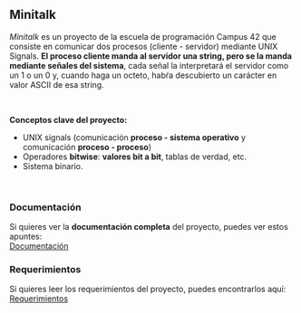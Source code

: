 ## Minitalk

*Minitalk* es un proyecto de la escuela de programación Campus 42 que consiste en comunicar dos procesos (cliente - servidor) mediante UNIX Signals.
**El proceso cliente manda al servidor una string, pero se la manda mediante señales del sistema**, cada señal la interpretará el servidor como un 1 o un 0 y, 
cuando haga un octeto, habŕa descubierto un carácter en valor ASCII de esa string.

<br> 


**Conceptos clave del proyecto:**
- UNIX signals (comunicación **proceso - sistema operativo**  y  comunicación **proceso - proceso**)
- Operadores **bitwise**: **valores bit a bit**, tablas de verdad, etc.
- Sistema binario.

<br> 

### Documentación
Si quieres ver la **documentación completa** del proyecto, puedes ver estos apuntes: <br> 
[Documentación](https://42guideprojects.notion.site/Minitalk-5407d7df74e74c1bbb0202fe261e5d2f)
<br> 

### Requerimientos
Si quieres leer los requerimientos del proyecto, puedes encontrarlos aquí: <br> 
[Requerimientos](https://github.com/user-attachments/files/17881999/es.subject.pdf)
